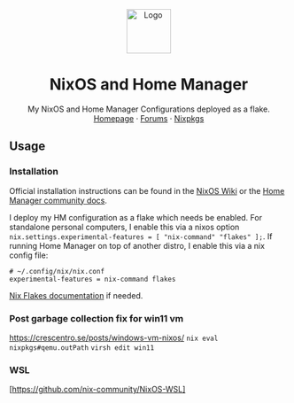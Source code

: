 <div align="center">
  <a href="https://github.com/Ajlow2000/nixos">
    <img src="images/nix-snowflake.svg" alt="Logo" width="80" height="80">
  </a>

  <h1 align="center">NixOS and Home Manager</h1>

  <p align="center">
    My NixOS and Home Manager Configurations deployed as a flake.
    <br />
    <a href="https://nixos.org/">Homepage</a>
    ·
    <a href="https://discourse.nixos.org/">Forums</a>
    ·
    <a href="https://search.nixos.org/packages">Nixpkgs</a>
  </p>
</div>

## Usage

### Installation
Official installation instructions can be found in the 
[NixOS Wiki](https://nixos.wiki/wiki/Home_Manager) or the
[Home Manager community docs](https://nix-community.github.io/home-manager/).


I deploy my HM configuration as a flake which needs be enabled.
For standalone personal computers, I enable this via a nixos
option `nix.settings.experimental-features = [ "nix-command" "flakes" ];`.
If running Home Manager on top of another distro, I enable this
via a nix config file:
```
# ~/.config/nix/nix.conf
experimental-features = nix-command flakes 
```
[Nix Flakes documentation](https://nixos.wiki/wiki/Flakes) if
needed.

### Post garbage collection fix for win11 vm
https://crescentro.se/posts/windows-vm-nixos/
`nix eval nixpkgs#qemu.outPath`
`virsh edit win11`

### WSL
[https://github.com/nix-community/NixOS-WSL]
